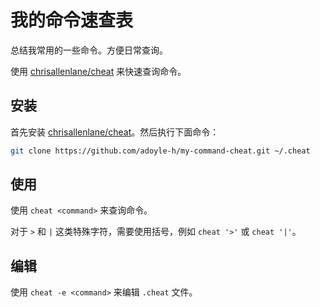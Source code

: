 # 我的命令速查表

总结我常用的一些命令。方便日常查询。

使用 [chrisallenlane/cheat][1] 来快速查询命令。

## 安装

首先安装 [chrisallenlane/cheat][1]。然后执行下面命令：

```bash
git clone https://github.com/adoyle-h/my-command-cheat.git ~/.cheat
```

## 使用

使用 `cheat <command>` 来查询命令。

对于 `>` 和 `|` 这类特殊字符，需要使用括号，例如 `cheat '>'` 或 `cheat '|'`。

## 编辑

使用 `cheat -e <command>` 来编辑 `.cheat` 文件。


[0]: http://adoyle.me/blog/my-basic-linux-commands-cheatsheet.html
[1]: https://github.com/chrisallenlane/cheat

